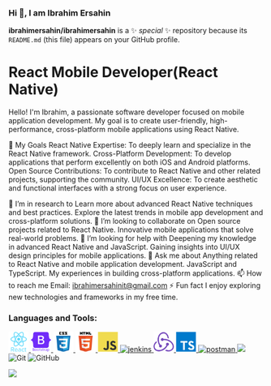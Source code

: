 ### Hi 👋, I am Ibrahim Ersahin


**ibrahimersahin/ibrahimersahin** is a ✨ _special_ ✨ repository because its `README.md` (this file) appears on your GitHub profile.

# React Mobile Developer(React Native)

Hello! I'm Ibrahim, a passionate software developer focused on mobile application development. My goal is to create user-friendly, high-performance, cross-platform mobile applications using React Native.

🚀 My Goals
React Native Expertise: To deeply learn and specialize in the React Native framework.
Cross-Platform Development: To develop applications that perform excellently on both iOS and Android platforms.
Open Source Contributions: To contribute to React Native and other related projects, supporting the community.
UI/UX Excellence: To create aesthetic and functional interfaces with a strong focus on user experience.

🌱 I’m in research to
Learn more about advanced React Native techniques and best practices.
Explore the latest trends in mobile app development and cross-platform solutions.
👯 I’m looking to collaborate on
Open source projects related to React Native.
Innovative mobile applications that solve real-world problems.
🤔 I’m looking for help with
Deepening my knowledge in advanced React Native and JavaScript.
Gaining insights into UI/UX design principles for mobile applications.
💬 Ask me about
Anything related to React Native and mobile application development.
JavaScript and TypeScript.
My experiences in building cross-platform applications.
📫 How to reach me
Email: ibrahimersahinit@gmail.com
⚡ Fun fact
I enjoy exploring new technologies and frameworks in my free time.

<h3 align="left">Languages and Tools:</h3>
<p align="left"> <a href="https://reactjs.org/" target="_blank" rel="noreferrer"> <img src="https://raw.githubusercontent.com/devicons/devicon/master/icons/react/react-original-wordmark.svg" alt="react" width="40" height="40"/> </a> <a href="https://getbootstrap.com" target="_blank" rel="noreferrer"> <img src="https://raw.githubusercontent.com/devicons/devicon/master/icons/bootstrap/bootstrap-plain-wordmark.svg" alt="bootstrap" width="40" height="40"/> </a> <a href="https://www.w3schools.com/cs/" target="_blank" rel="noreferrer"> </a> <a href="https://www.w3schools.com/css/" target="_blank" rel="noreferrer"> <img src="https://raw.githubusercontent.com/devicons/devicon/master/icons/css3/css3-original-wordmark.svg" alt="css3" width="40" height="40"/> </a> <a href="https://www.w3.org/html/" target="_blank" rel="noreferrer"> <img src="https://raw.githubusercontent.com/devicons/devicon/master/icons/html5/html5-original-wordmark.svg" alt="html5" width="40" height="40"/> </a> <a href="https://developer.mozilla.org/en-US/docs/Web/JavaScript" target="_blank" rel="noreferrer"> <img src="https://raw.githubusercontent.com/devicons/devicon/master/icons/javascript/javascript-original.svg" alt="javascript" width="40" height="40"/> </a> <a href="https://www.jenkins.io" target="_blank" rel="noreferrer"> <img src="https://www.vectorlogo.zone/logos/jenkins/jenkins-icon.svg" alt="jenkins" width="40" height="40"/> </a>  </a> <a href="https://redux.js.org" target="_blank" rel="noreferrer"> <img src="https://raw.githubusercontent.com/devicons/devicon/master/icons/redux/redux-original.svg" alt="redux" width="40" height="40"/> </a> </a> <a href="https://www.typescriptlang.org/" target="_blank" rel="noreferrer"> 
<img src="https://raw.githubusercontent.com/devicons/devicon/master/icons/typescript/typescript-original.svg" alt="typescript" width="40" height="40"/> </a> 
<a href="https://postman.com" target="_blank" rel="noreferrer"> <img src="https://www.vectorlogo.zone/logos/getpostman/getpostman-icon.svg" alt="postman" width="40" height="40"/> </a>
<img src="https://img.shields.io/badge/json-5E5C5C?style=for-the-badge&logo=json&logoColor=white" /> 
<img src="https://img.shields.io/badge/-Git-F05032?style=flat-square&logo=git&logoColor=white" alt="Git"> 
<img src="https://img.shields.io/badge/-GitHub-181717?style=flat-square&logo=github&logoColor=white" alt="GitHub"></p>

<img src="https://user-images.githubusercontent.com/74038190/212748842-9fcbad5b-6173-4175-8a61-521f3dbb7514.gif" width="500">
<br><br>
